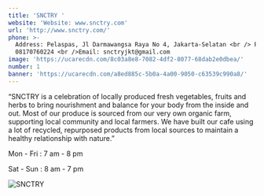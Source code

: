```yaml
---
title: 'SNCTRY '
website: 'Website: www.snctry.com'
url: 'http://www.snctry.com/'
phone: >-
  Address: Pelaspas, Jl Darmawangsa Raya No 4, Jakarta-Selatan <br /> Phone:
  08170760224 <br />Email: snctryjkt@gmail.com
image: 'https://ucarecdn.com/8c03a8e8-7082-4df2-8077-68dab2e0dbea/'
number: 1
banner: 'https://ucarecdn.com/a8ed885c-5b0a-4a00-9050-c63539c990a8/'
---
```

“SNCTRY is a celebration of locally produced fresh vegetables, fruits and herbs to bring nourishment and balance for your body from the inside and out. Most of our produce is sourced from our very own organic farm, supporting local community and local farmers. We have built our cafe using a lot of recycled, repurposed products from local sources to maintain a healthy relationship with nature.”

Mon - Fri :   7 am - 8 pm

Sat - Sun :   8 am - 7 pm

![SNCTRY](https://ucarecdn.com/f3fd6cee-b276-4e68-a5ef-6d14440b789a/ "SNCTRY")
